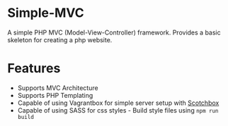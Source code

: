 # Simple-MVC

A simple PHP MVC (Model-View-Controller) framework. Provides a basic skeleton for creating a php website.

# Features

* Supports MVC Architecture
* Supports PHP Templating
* Capable of using Vagrantbox for simple server setup with [Scotchbox](https://github.com/scotch-io/scotch-box)
* Capable of using SASS for css styles - Build style files using `npm run build`